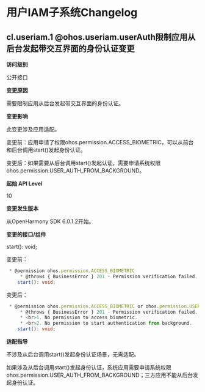 # 用户IAM子系统Changelog

## cl.useriam.1 @ohos.useriam.userAuth限制应用从后台发起带交互界面的身份认证变更

**访问级别**

公开接口

**变更原因**

需要限制应用从后台发起带交互界面的身份认证。

**变更影响**

此变更涉及应用适配。

变更前：应用申请了权限ohos.permission.ACCESS_BIOMETRIC，可以从前台和后台调用start()发起身份认证。

变更后：如果需要从后台调用start()发起认证，需要申请系统权限ohos.permission.USER_AUTH_FROM_BACKGROUND。

**起始 API Level**

10

**变更发生版本**

从OpenHarmony SDK 6.0.1.2开始。

**变更的接口/组件**

start(): void;

变更前：
```ts
 * @permission ohos.permission.ACCESS_BIOMETRIC
     * @throws { BusinessError } 201 - Permission verification failed.
    start(): void;
```
变更后：
```ts
 * @permission ohos.permission.ACCESS_BIOMETRIC or ohos.permission.USER_AUTH_FROM_BACKGROUND
     * @throws { BusinessError } 201 - Permission verification failed. Possible causes:
     * <br>1. No permission to access biometric.
     * <br>2. No permission to start authentication from background.
    start(): void;
```

**适配指导**

不涉及从后台调用start()发起身份认证场景，无需适配。

如果涉及从后台调用start()发起身份认证，系统应用需要申请系统权限ohos.permission.USER_AUTH_FROM_BACKGROUND；三方应用不能从后台发起身份认证。
